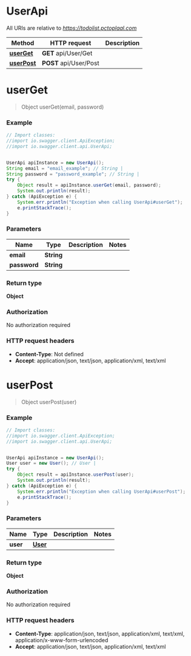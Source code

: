 # UserApi

All URIs are relative to *https://todolist.pctoplaal.com*

Method | HTTP request | Description
------------- | ------------- | -------------
[**userGet**](UserApi.md#userGet) | **GET** api/User/Get | 
[**userPost**](UserApi.md#userPost) | **POST** api/User/Post | 


<a name="userGet"></a>
# **userGet**
> Object userGet(email, password)



### Example
```java
// Import classes:
//import io.swagger.client.ApiException;
//import io.swagger.client.api.UserApi;


UserApi apiInstance = new UserApi();
String email = "email_example"; // String | 
String password = "password_example"; // String | 
try {
    Object result = apiInstance.userGet(email, password);
    System.out.println(result);
} catch (ApiException e) {
    System.err.println("Exception when calling UserApi#userGet");
    e.printStackTrace();
}
```

### Parameters

Name | Type | Description  | Notes
------------- | ------------- | ------------- | -------------
 **email** | **String**|  |
 **password** | **String**|  |

### Return type

**Object**

### Authorization

No authorization required

### HTTP request headers

 - **Content-Type**: Not defined
 - **Accept**: application/json, text/json, application/xml, text/xml

<a name="userPost"></a>
# **userPost**
> Object userPost(user)



### Example
```java
// Import classes:
//import io.swagger.client.ApiException;
//import io.swagger.client.api.UserApi;


UserApi apiInstance = new UserApi();
User user = new User(); // User | 
try {
    Object result = apiInstance.userPost(user);
    System.out.println(result);
} catch (ApiException e) {
    System.err.println("Exception when calling UserApi#userPost");
    e.printStackTrace();
}
```

### Parameters

Name | Type | Description  | Notes
------------- | ------------- | ------------- | -------------
 **user** | [**User**](User.md)|  |

### Return type

**Object**

### Authorization

No authorization required

### HTTP request headers

 - **Content-Type**: application/json, text/json, application/xml, text/xml, application/x-www-form-urlencoded
 - **Accept**: application/json, text/json, application/xml, text/xml

